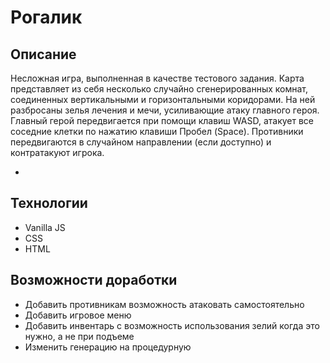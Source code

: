 # Рогалик
## Описание
Несложная игра, выполненная в качестве тестового задания.
Карта представляет из себя несколько случайно сгенерированных комнат, соединенных вертикальными и горизонтальными коридорами. На ней разбросаны зелья лечения и мечи, усиливающие атаку главного героя.
Главный герой передвигается при помощи клавиш WASD, атакует все соседние клетки по нажатию клавиши Пробел (Space).
Противники передвигаются в случайном направлении (если доступно) и контратакуют игрока.

- [GitHub Pages]: https://vladislavkuc.github.io/rogue-test-task/
## Технологии
- Vanilla JS
- CSS
- HTML
## Возможности доработки
- Добавить противникам возможность атаковать самостоятельно
- Добавить игровое меню
- Добавить инвентарь с возможность использования зелий когда это нужно, а не при подъеме
- Изменить генерацию на процедурную